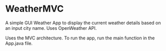 # WeatherMVC
A simple GUI Weather App to display the current weather details based on an input city name. Uses OpenWeather API.

Uses the MVC architecture. To run the app, run the main function in the App.java file.
